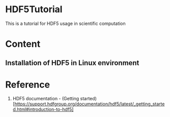 # HDF5Tutorial
This is a tutorial for HDF5 usage in scientific computation

# Content 

## Installation of HDF5 in Linux environment 

# Reference 
1. HDF5 documentation - (Getting started)[https://support.hdfgroup.org/documentation/hdf5/latest/_getting_started.html#introduction-to-hdf5]